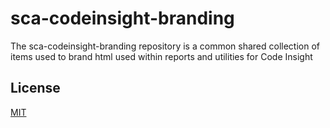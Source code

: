 # sca-codeinsight-branding

The sca-codeinsight-branding repository is a common shared collection of items used to brand html used within reports and utilities for Code Insight 
 

## License

  

[MIT](LICENSE.TXT)